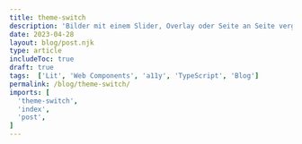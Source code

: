 ```yaml
---
title: theme-switch
description: 'Bilder mit einem Slider, Overlay oder Seite an Seite vergleichen'
date: 2023-04-28
layout: blog/post.njk
type: article
includeToc: true
draft: true
tags:  ['Lit', 'Web Components', 'a11y', 'TypeScript', 'Blog']
permalink: /blog/theme-switch/
imports: [
  'theme-switch',
  'index',
  'post',
]
---
```

